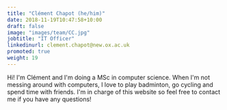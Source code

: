 ```yaml
---
title: "Clément Chapot (he/him)"
date: 2018-11-19T10:47:58+10:00
draft: false
image: "images/team/CC.jpg"
jobtitle: "IT Officer"
linkedinurl: clement.chapot@new.ox.ac.uk
promoted: true
weight: 19
---
```


Hi! I'm Clément and I'm doing a MSc in computer science. When I'm not messing around with computers, I love to play badminton, go cycling and spend time with friends. I'm in charge of this website so feel free to contact me if you have any questions!
